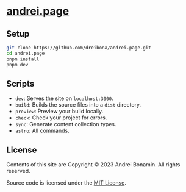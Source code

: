 # [andrei.page](https://andrei.page)

## Setup

```bash
git clone https://github.com/dreibona/andrei.page.git
cd andrei.page
pnpm install
pnpm dev
```

## Scripts

- `dev`: Serves the site on `localhost:3000`.
- `build`: Builds the source files into a `dist` directory.
- `preview`: Preview your build locally.
- `check`: Check your project for errors.
- `sync`: Generate content collection types.
- `astro`: All commands.

## License

Contents of this site are Copyright © 2023 Andrei Bonamin. All rights reserved.

Source code is licensed under the [MIT License](https://github.com/dreibona/andrei.page/blob/main/LICENSE).
